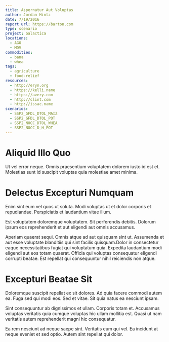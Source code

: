 ```yaml
---
title: Aspernatur Aut Voluptas
author: Jordan Hintz
date: 7/19/2016
report url: https://barton.com
type: scenario
project: Galactica
locations:
  - AGO
  - MDV
commodities:
  - bana
  - whea
tags:
  - agriculture
  - food-relief
resources:
  - http://eryn.org
  - https://kelli.name
  - https://avery.com
  - http://clint.com
  - http://issac.name
scenarios:
  - SSP2_GFDL_DTOL_MAIZ
  - SSP2_GFDL_DTOL_POT
  - SSP2_NOCC_DTOL_WHEA
  - SSP2_NOCC_D_H_POT
---
```

# Aliquid Illo Quo
Ut vel error neque. Omnis praesentium voluptatem dolorem iusto id est et. Molestias sunt id suscipit voluptas quia molestiae amet minima.

# Delectus Excepturi Numquam
Enim sint eum vel quos ut soluta. Modi voluptas ut et dolor corporis et repudiandae. Perspiciatis et laudantium vitae illum.
 Est voluptatem doloremque voluptatem. Sit perferendis debitis. Dolorum ipsum eos reprehenderit et aut eligendi aut omnis accusamus.
 Aperiam quaerat sequi. Omnis atque ad aut quisquam sint ut. Assumenda et aut esse voluptate blanditiis qui sint facilis quisquam.Dolor in consectetur eaque necessitatibus fugiat qui voluptatum quia. Expedita laudantium modi eligendi aut eos totam quaerat. Officia qui voluptas consequatur eligendi corrupti beatae. Est repellat qui consequuntur nihil reiciendis non atque.

# Excepturi Beatae Sit
Doloremque suscipit repellat ex sit dolores. Ad quia facere commodi autem ea. Fuga sed qui modi eos. Sed et vitae. Sit quia natus ea nesciunt ipsam.
 Sint consequuntur ab dignissimos et ullam. Corporis totam et. Accusamus voluptas veritatis quia cumque voluptas hic ullam mollitia est. Quasi ut nam veritatis autem reprehenderit magni hic consequatur.
 Ea rem nesciunt ad neque saepe sint. Veritatis eum qui vel. Ea incidunt at neque eveniet et sed optio. Autem sint repellat qui dolor.
